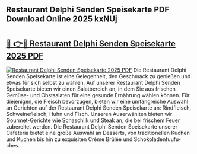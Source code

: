 ## Restaurant Delphi Senden Speisekarte PDF Download Online 2025 kxNUj

# <h2><a href="http://gc6lu9.nevu.top/?p=Restaurant+Delphi+Senden+Speisekarte">🔗 👉🔴 Restaurant Delphi Senden Speisekarte 2025 PDF</a></h2>

[![Restaurant Delphi Senden Speisekarte 2025 PDF](https://i.imgur.com/dBaPXMq.png)](http://gc6lu9.nevu.top/?p=Restaurant+Delphi+Senden+Speisekarte)
Die Restaurant Delphi Senden Speisekarte ist eine Gelegenheit, den Geschmack zu genießen und etwas für sich selbst zu wählen. Auf unserer Restaurant Delphi Senden Speisekarte bieten wir einen Salatbereich an, in dem Sie aus frischen Gemüse- und Obstsalaten für eine gesunde Ernährung wählen können. Für diejenigen, die Fleisch bevorzugen, bieten wir eine umfangreiche Auswahl an Gerichten auf der Restaurant Delphi Senden Speisekarte an: Rindfleisch, Schweinefleisch, Huhn und Fisch. Unseren Auserwählten bieten wir Gourmet-Gerichte wie Schaschlik und Steak an, die bei frischem Feuer zubereitet werden. Die Restaurant Delphi Senden Speisekarte unserer Cafeteria bietet eine große Auswahl an Desserts, von traditionellen Kuchen und Kuchen bis hin zu exquisiten Crème Brûlée und Schokoladenfuufu-ches.
